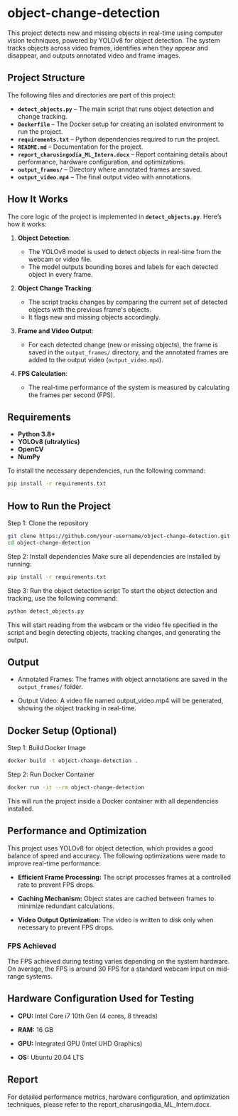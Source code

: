 # object-change-detection

This project detects new and missing objects in real-time using computer vision techniques, powered by YOLOv8 for object detection. The system tracks objects across video frames, identifies when they appear and disappear, and outputs annotated video and frame images.

## Project Structure

The following files and directories are part of this project:

- **`detect_objects.py`** – The main script that runs object detection and change tracking.
- **`Dockerfile`** – The Docker setup for creating an isolated environment to run the project.
- **`requirements.txt`** – Python dependencies required to run the project.
- **`README.md`** – Documentation for the project.
- **`report_charusingodia_ML_Intern.docx`** – Report containing details about performance, hardware configuration, and optimizations.
- **`output_frames/`** – Directory where annotated frames are saved.
- **`output_video.mp4`** – The final output video with annotations.
  
## How It Works

The core logic of the project is implemented in **`detect_objects.py`**. Here’s how it works:

1. **Object Detection**: 
   - The YOLOv8 model is used to detect objects in real-time from the webcam or video file.
   - The model outputs bounding boxes and labels for each detected object in every frame.
   
2. **Object Change Tracking**:
   - The script tracks changes by comparing the current set of detected objects with the previous frame's objects.
   - It flags new and missing objects accordingly.

3. **Frame and Video Output**:
   - For each detected change (new or missing objects), the frame is saved in the `output_frames/` directory, and the annotated frames are added to the output video (`output_video.mp4`).

4. **FPS Calculation**:
   - The real-time performance of the system is measured by calculating the frames per second (FPS).

## Requirements

- **Python 3.8+**
- **YOLOv8 (ultralytics)**
- **OpenCV**
- **NumPy**

To install the necessary dependencies, run the following command:

```bash
pip install -r requirements.txt
```

## How to Run the Project
Step 1: Clone the repository
```bash
git clone https://github.com/your-username/object-change-detection.git
cd object-change-detection
```
Step 2: Install dependencies
Make sure all dependencies are installed by running:
```bash
pip install -r requirements.txt
```
Step 3: Run the object detection script
To start the object detection and tracking, use the following command:
```bash
python detect_objects.py
```
This will start reading from the webcam or the video file specified in the script and begin detecting objects, tracking changes, and generating the output.

## Output
- Annotated Frames: The frames with object annotations are saved in the `output_frames/` folder.

- Output Video: A video file named output_video.mp4 will be generated, showing the object tracking in real-time.

## Docker Setup (Optional)
Step 1: Build Docker Image
```bash
docker build -t object-change-detection .
```
Step 2: Run Docker Container
```bash
docker run -it --rm object-change-detection
```
This will run the project inside a Docker container with all dependencies installed.

## Performance and Optimization
This project uses YOLOv8 for object detection, which provides a good balance of speed and accuracy. The following optimizations were made to improve real-time performance:

- **Efficient Frame Processing:** The script processes frames at a controlled rate to prevent FPS drops.

- **Caching Mechanism:** Object states are cached between frames to minimize redundant calculations.

- **Video Output Optimization:** The video is written to disk only when necessary to prevent FPS drops.

### FPS Achieved
The FPS achieved during testing varies depending on the system hardware. On average, the FPS is around 30 FPS for a standard webcam input on mid-range systems.

## Hardware Configuration Used for Testing
- **CPU:** Intel Core i7 10th Gen (4 cores, 8 threads)

- **RAM:** 16 GB

- **GPU:** Integrated GPU (Intel UHD Graphics)

- **OS:** Ubuntu 20.04 LTS

## Report
For detailed performance metrics, hardware configuration, and optimization techniques, please refer to the report_charusingodia_ML_Intern.docx.
